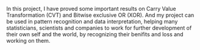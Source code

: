In this project, I have proved some important results on Carry Value Transformation (CVT) and Bitwise exclusive OR (XOR). And my project can be used in pattern recognition and data interpretation, helping many statisticians, scientists and companies to work for further development of their own self and the world, by recognizing their benifits and loss and working on them.
